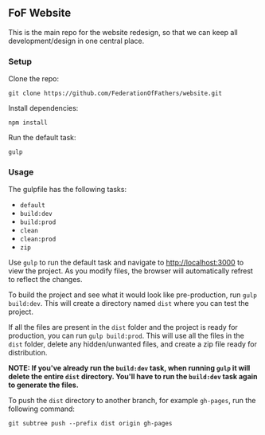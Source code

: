## FoF Website

This is the main repo for the website redesign, so that we can keep all development/design in one central place.

### Setup

Clone the repo:
```
git clone https://github.com/FederationOfFathers/website.git
```

Install dependencies:
```
npm install
```

Run the default task:
```
gulp
```

### Usage

The gulpfile has the following tasks:
- `default`
- `build:dev`
- `build:prod`
- `clean`
- `clean:prod`
- `zip`

Use `gulp` to run the default task and navigate to [http://localhost:3000](http://localhost:3000) to view the project. As you modify files, the browser will automatically refrest to reflect the changes.

To build the project and see what it would look like pre-production, run `gulp build:dev`. This will create a directory named `dist` where you can test the project.

If all the files are present in the `dist` folder and the project is ready for production, you can run `gulp build:prod`. This will use all the files in the `dist` folder, delete any hidden/unwanted files, and create a zip file ready for distribution.

**NOTE: If you've already run the `build:dev` task, when running `gulp` it will delete the entire `dist` directory. You'll have to run the `build:dev` task again to generate the files.**

To push the `dist` directory to another branch, for example `gh-pages`, run the following command:

`git subtree push --prefix dist origin gh-pages`
